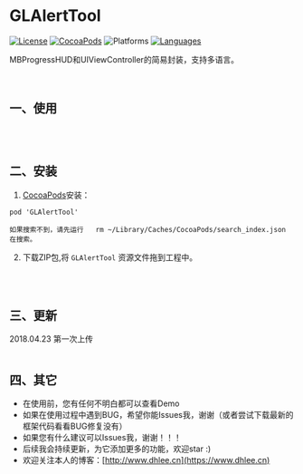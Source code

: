 # GLAlertTool

[![License](https://img.shields.io/badge/license-MIT-brightgreen.svg)](https://github.com//Gavin-ldh/GLAlertTool/master/License)
[![CocoaPods](https://img.shields.io/badge/pod-v1.0.0-28B9FE.svg)](http://cocoapods.org/pods/GLAlertTool)
![Platforms](https://img.shields.io/badge/platforms-iOS-orange.svg)
[![Languages](https://img.shields.io/badge/language-objc-FF69B4.svg?style=plastic)](#)

MBProgressHUD和UIViewController的简易封装，支持多语言。


<br>

## 一、使用

<br>
<br>

## 二、安装
1. [CocoaPods](https://cocoapods.org/)安装：
```
pod 'GLAlertTool'

如果搜索不到，请先运行   rm ~/Library/Caches/CocoaPods/search_index.json  在搜索。

```

2. 下载ZIP包,将 `GLAlertTool` 资源文件拖到工程中。
<br>
<br>

## 三、更新
2018.04.23  第一次上传
<br>
<br>

## 四、其它
* 在使用前，您有任何不明白都可以查看Demo
* 如果在使用过程中遇到BUG，希望你能Issues我，谢谢（或者尝试下载最新的框架代码看看BUG修复没有）
* 如果您有什么建议可以Issues我，谢谢！！！
* 后续我会持续更新，为它添加更多的功能，欢迎star :)
* 欢迎关注本人的博客：[http://www.dhlee.cn](https://www.dhlee.cn)

